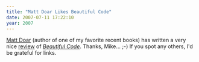 ```yaml
---
title: "Matt Doar Likes Beautiful Code"
date: 2007-07-11 17:22:10
year: 2007
---
```

<a href="http://toolsmiths.blogspot.com">Matt Doar</a> (author of one of my favorite recent books) has written a very nice <a href="http://toolsmiths.blogspot.com/2007/07/review-beautiful-code.html">review</a> of <a href="http://www.oreilly.com/catalog/9780596510046/"><em>Beautiful Code</em></a>.  Thanks, Mike... ;-)  If you spot any others, I'd be grateful for links.
